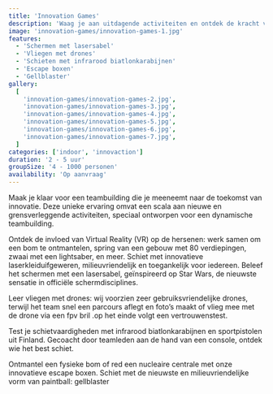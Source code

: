 ```yaml
---
title: 'Innovation Games'
description: 'Waag je aan uitdagende activiteiten en ontdek de kracht van innovatie in teambuilding'
image: 'innovation-games/innovation-games-1.jpg'
features:
  - 'Schermen met lasersabel'
  - 'Vliegen met drones'
  - 'Schieten met infrarood biatlonkarabijnen'
  - 'Escape boxen'
  - 'Gellblaster'
gallery:
  [
    'innovation-games/innovation-games-2.jpg',
    'innovation-games/innovation-games-3.jpg',
    'innovation-games/innovation-games-4.jpg',
    'innovation-games/innovation-games-5.jpg',
    'innovation-games/innovation-games-6.jpg',
    'innovation-games/innovation-games-7.jpg',
  ]
categories: ['indoor', 'innovaction']
duration: '2 - 5 uur'
groupSize: '4 - 1000 personen'
availability: 'Op aanvraag'
---
```


Maak je klaar voor een teambuilding die je meeneemt naar de toekomst van innovatie. Deze unieke ervaring omvat een scala aan nieuwe en grensverleggende activiteiten, speciaal ontworpen voor een dynamische teambuilding.

Ontdek de invloed van Virtual Reality (VR) op de hersenen: werk samen om een bom te ontmantelen, spring van een gebouw met 80 verdiepingen, zwaai met een lightsaber, en meer.
Schiet met innovatieve laserkleiduifgeweren, milieuvriendelijk en toegankelijk voor iedereen.
Beleef het schermen met een lasersabel, geïnspireerd op Star Wars, de nieuwste sensatie in officiële schermdisciplines.

Leer vliegen met drones: wij voorzien zeer gebruiksvriendelijke drones, terwijl het team snel een parcours aflegt en foto’s maakt of vlieg mee met de drone via een fpv bril .op het einde volgt een vertrouwenstest.

Test je schietvaardigheden met infrarood biatlonkarabijnen en sportpistolen uit Finland. Gecoacht door teamleden aan de hand van een console, ontdek wie het best schiet.

Ontmantel een fysieke bom of red een nucleaire centrale met onze innovatieve escape boxen.
Schiet met de nieuwste en milieuvriendelijke vorm van paintball: gellblaster
